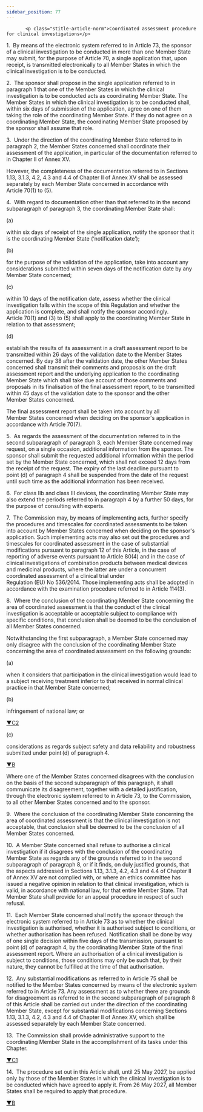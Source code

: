 ```yaml
---
sidebar_position: 77
---
```

           <p class="stitle-article-norm">Coordinated assessment procedure for clinical investigations</p>
   <p class="norm">1.&nbsp;&nbsp;By means of the electronic system 
referred to in Article&nbsp;73, the sponsor of a clinical investigation 
to be conducted in more than one Member&nbsp;State may submit, for the 
purpose of Article&nbsp;70, a single application that, upon receipt, is 
transmitted electronically to all Member&nbsp;States in which the 
clinical investigation is to be conducted.</p>
   <p class="norm">2.&nbsp;&nbsp;The sponsor shall propose in the single
 application referred to in paragraph&nbsp;1 that one of the 
Member&nbsp;States in which the clinical investigation is to be 
conducted acts as coordinating Member&nbsp;State. The Member&nbsp;States
 in which the clinical investigation is to be conducted shall, within 
six days of submission of the application, agree on one of them taking 
the role of the coordinating Member&nbsp;State. If they do not agree on a
 coordinating Member&nbsp;State, the coordinating Member&nbsp;State 
proposed by the sponsor shall assume that role.</p>
   <p class="norm">3.&nbsp;&nbsp;Under the direction of the coordinating
 Member&nbsp;State referred to in paragraph&nbsp;2, the 
Member&nbsp;States concerned shall coordinate their assessment of the 
application, in particular of the documentation referred to in Chapter 
II of Annex&nbsp;XV.</p>
   <p class="norm">However, the completeness of the documentation 
referred to in Sections 1.13, 3.1.3, 4.2, 4.3 and 4.4 of Chapter II of 
Annex&nbsp;XV shall be assessed separately by each Member&nbsp;State 
concerned in accordance with Article&nbsp;70(1) to (5).</p>
   <p class="norm">4.&nbsp;&nbsp;With regard to documentation other than
 that referred to in the second subparagraph&nbsp;of paragraph&nbsp;3, 
the coordinating Member&nbsp;State shall:</p>
   <div class="grid-container grid-list">
      <div class="list grid-list-column-1">
         <span>(a)&nbsp;</span>
      </div>
      <div class="grid-list-column-2">
         <p class="norm">within six days of receipt of the single 
application, notify the sponsor that it is the coordinating 
Member&nbsp;State (‘notification date’);</p>
      </div>
   </div>
   <div class="grid-container grid-list">
      <div class="list grid-list-column-1">
         <span>(b)&nbsp;</span>
      </div>
      <div class="grid-list-column-2">
         <p class="norm">for the purpose of the validation of the 
application, take into account any considerations submitted within seven
 days of the notification date by any Member&nbsp;State concerned;</p>
      </div>
   </div>
   <div class="grid-container grid-list">
      <div class="list grid-list-column-1">
         <span>(c)&nbsp;</span>
      </div>
      <div class="grid-list-column-2">
         <p class="norm">within 10 days of the notification date, assess
 whether the clinical investigation falls within the scope of this 
Regulation and whether the application is complete, and shall notify the
 sponsor accordingly. Article&nbsp;70(1) and (3) to (5) shall apply to 
the coordinating Member&nbsp;State in relation to that assessment;</p>
      </div>
   </div>
   <div class="grid-container grid-list">
      <div class="list grid-list-column-1">
         <span>(d)&nbsp;</span>
      </div>
      <div class="grid-list-column-2">
         <p class="norm">establish the results of its assessment in a 
draft assessment report to be transmitted within 26&nbsp;days of the 
validation date to the Member&nbsp;States concerned. By day&nbsp;38 
after the validation date, the other Member&nbsp;States concerned shall 
transmit their comments and proposals on the draft assessment report and
 the underlying application to the coordinating Member&nbsp;State which 
shall take due account of those comments and proposals in its 
finalisation of the final assessment report, to be transmitted within 
45&nbsp;days of the validation date to the sponsor and the other 
Member&nbsp;States concerned.</p>
      </div>
   </div>
   <p class="norm">The final assessment report shall be taken into 
account by all Member&nbsp;States concerned when deciding on the 
sponsor's application in accordance with Article&nbsp;70(7).</p>
   <p class="norm">5.&nbsp;&nbsp;As regards the assessment of the 
documentation referred to in the second subparagraph&nbsp;of 
paragraph&nbsp;3, each Member&nbsp;State concerned may request, on a 
single occasion, additional information from the sponsor. The sponsor 
shall submit the requested additional information within the period set 
by the Member&nbsp;State concerned, which shall not exceed 12&nbsp;days 
from the receipt of the request. The expiry of the last deadline 
pursuant to point&nbsp;(d) of paragraph&nbsp;4 shall be suspended from 
the date of the request until such time as the additional information 
has been received.</p>
   <p class="norm">6.&nbsp;&nbsp;For class&nbsp;IIb and class&nbsp;III 
devices, the coordinating Member&nbsp;State may also extend the periods 
referred to in paragraph&nbsp;4 by a further 50 days, for the purpose of
 consulting with experts.</p>
   <p class="norm">7.&nbsp;&nbsp;The Commission may, by means of 
implementing acts, further specify the procedures and timescales for 
coordinated assessments to be taken into account by Member&nbsp;States 
concerned when deciding on the sponsor's application. Such implementing 
acts may also set out the procedures and timescales for coordinated 
assessment in the case of substantial modifications pursuant to 
paragraph&nbsp;12 of this Article, in the case of reporting of adverse 
events pursuant to Article&nbsp;80(4) and in the case of clinical 
investigations of combination products between medical devices and 
medicinal products, where the latter are under a concurrent coordinated 
assessment of a clinical trial under 
Regulation&nbsp;(EU)&nbsp;No&nbsp;536/2014. Those implementing acts 
shall be adopted in accordance with the examination procedure referred 
to in Article&nbsp;114(3).</p>
   <p class="norm">8.&nbsp;&nbsp;Where the conclusion of the 
coordinating Member&nbsp;State concerning the area of coordinated 
assessment is that the conduct of the clinical investigation is 
acceptable or acceptable subject to compliance with specific conditions,
 that conclusion shall be deemed to be the conclusion of all 
Member&nbsp;States concerned.</p>
   <p class="norm">Notwithstanding the first subparagraph, a 
Member&nbsp;State concerned may only disagree with the conclusion of the
 coordinating Member&nbsp;State concerning the area of coordinated 
assessment on the following grounds:</p>
   <div class="grid-container grid-list">
      <div class="list grid-list-column-1">
         <span>(a)&nbsp;</span>
      </div>
      <div class="grid-list-column-2">
         <p class="norm">when it considers that participation in the 
clinical investigation would lead to a subject receiving treatment 
inferior to that received in normal clinical practice in that 
Member&nbsp;State concerned;</p>
      </div>
   </div>
   <div class="grid-container grid-list">
      <div class="list grid-list-column-1">
         <span>(b)&nbsp;</span>
      </div>
      <div class="grid-list-column-2">
         <p class="norm">infringement of national law; or</p>
      </div>
   </div>
   <p class="modref">
      <a href="https://eur-lex.europa.eu/legal-content/EN/AUTO/?uri=celex:32017R0745R%2802%29" onclick="window.open(this.href,'_blanc'); return false;" title="32017R0745R(02): REPLACED">▼C2</a><a class="anchorarrow" id="C2-1" href="#C2-2"><i class="fa fa-arrow-down" title="NEXT" ></i></a>
   </p>
   <div class="grid-container grid-list">
      <div class="list grid-list-column-1">
         <span>(c)&nbsp;</span>
      </div>
      <div class="grid-list-column-2">
         <p class="norm">considerations as regards subject safety and data reliability and robustness submitted under point (d) of paragraph 4.</p>
      </div>
   </div>
   <p class="modref">
      <a href="https://eur-lex.europa.eu/legal-content/EN/AUTO/?uri=celex:32017R0745" onclick="window.open(this.href,'_blanc'); return false;" title="32017R0745">▼B</a><a class="anchorarrow" id="B-4" href="#B-5"><i class="fa fa-arrow-down" title="NEXT" ></i></a>
   </p>
   <p class="norm">Where one of the Member&nbsp;States concerned 
disagrees with the conclusion on the basis of the second 
subparagraph&nbsp;of this paragraph, it shall communicate its 
disagreement, together with a detailed justification, through the 
electronic system referred to in Article&nbsp;73, to the Commission, to 
all other Member&nbsp;States concerned and to the sponsor.</p>
   <p class="norm">9.&nbsp;&nbsp;Where the conclusion of the 
coordinating Member&nbsp;State concerning the area of coordinated 
assessment is that the clinical investigation is not acceptable, that 
conclusion shall be deemed to be the conclusion of all 
Member&nbsp;States concerned.</p>
   <p class="norm">10.&nbsp;&nbsp;A Member&nbsp;State concerned shall 
refuse to authorise a clinical investigation if it disagrees with the 
conclusion of the coordinating Member&nbsp;State as regards any of the 
grounds referred to in the second subparagraph&nbsp;of paragraph&nbsp;8,
 or if it finds, on duly justified grounds, that the aspects addressed 
in Sections 1.13, 3.1.3, 4.2, 4.3 and 4.4 of Chapter&nbsp;II of 
Annex&nbsp;XV are not complied with, or where an ethics committee has 
issued a negative opinion in relation to that clinical investigation, 
which is valid, in accordance with national law, for that entire 
Member&nbsp;State. That Member&nbsp;State shall provide for an appeal 
procedure in respect of such refusal.</p>
   <p class="norm">11.&nbsp;&nbsp;Each Member&nbsp;State concerned shall
 notify the sponsor through the electronic system referred to in 
Article&nbsp;73 as to whether the clinical investigation is authorised, 
whether it is authorised subject to conditions, or whether authorisation
 has been refused. Notification shall be done by way of one single 
decision within five days of the transmission, pursuant to 
point&nbsp;(d) of paragraph&nbsp;4, by the coordinating 
Member&nbsp;State of the final assessment report. Where an authorisation
 of a clinical investigation is subject to conditions, those conditions 
may only be such that, by their nature, they cannot be fulfilled at the 
time of that authorisation.</p>
   <p class="norm">12.&nbsp;&nbsp;Any substantial modifications as 
referred to in Article&nbsp;75 shall be notified to the 
Member&nbsp;States concerned by means of the electronic system referred 
to in Article&nbsp;73. Any assessment as to whether there are grounds 
for disagreement as referred to in the second subparagraph&nbsp;of 
paragraph&nbsp;8 of this Article&nbsp;shall be carried out under the 
direction of the coordinating Member&nbsp;State, except for substantial 
modifications concerning Sections 1.13, 3.1.3, 4.2, 4.3 and 4.4 of 
Chapter II of Annex&nbsp;XV, which shall be assessed separately by each 
Member&nbsp;State concerned.</p>
   <p class="norm">13.&nbsp;&nbsp;The Commission shall provide 
administrative support to the coordinating Member&nbsp;State in the 
accomplishment of its tasks under this Chapter.</p>
   <p class="modref">
      <a href="https://eur-lex.europa.eu/legal-content/EN/AUTO/?uri=celex:32017R0745R%2801%29" onclick="window.open(this.href,'_blanc'); return false;" title="32017R0745R(01): REPLACED">▼C1</a><a class="anchorarrow" id="C1-5" href="#C1-6"><i class="fa fa-arrow-down" title="NEXT" ></i></a>
   </p>
   <p class="norm">14.&nbsp;&nbsp;The procedure set out in this Article 
shall, until 25&nbsp;May 2027, be applied only by those of the Member 
States in which the clinical investigation is to be conducted which have
 agreed to apply it. From 26&nbsp;May 2027, all Member States shall be 
required to apply that procedure.</p>
   <p class="modref">
      <a href="https://eur-lex.europa.eu/legal-content/EN/AUTO/?uri=celex:32017R0745" onclick="window.open(this.href,'_blanc'); return false;" title="32017R0745">▼B</a><a class="anchorarrow" id="B-5" href="#B-6"><i class="fa fa-arrow-down" title="NEXT" ></i></a>
   </p>